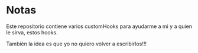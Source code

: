 # Notas

Este repositorio contiene varios customHooks para ayudarme a mi y a quien le sirva, estos hooks.

También la idea es que yo no quiero volver a escribirlos!!!
